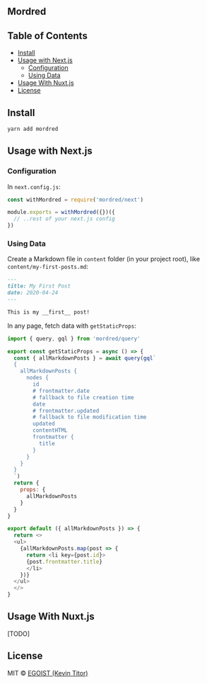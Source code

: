 ## Mordred

## Table of Contents

<!-- toc -->

- [Install](#install)
- [Usage with Next.js](#usage-with-nextjs)
  * [Configuration](#configuration)
  * [Using Data](#using-data)
- [Usage With Nuxt.js](#usage-with-nuxtjs)
- [License](#license)

<!-- tocstop -->

## Install

```bash
yarn add mordred
```

## Usage with Next.js

### Configuration

In `next.config.js`:

```js
const withMordred = require('mordred/next')

module.exports = withMordred({})({
  // ..rest of your next.js config
})
```

### Using Data

Create a Markdown file in `content` folder (in your project root), like `content/my-first-posts.md`:

```markdown
---
title: My First Post
date: 2020-04-24
---

This is my __first__ post!
```

In any page, fetch data with `getStaticProps`:

```js
import { query, gql } from 'mordred/query'

export const getStaticProps = async () => {
  const { allMarkdownPosts } = await query(gql`
  {
    allMarkdownPosts {
      nodes {
        id
        # frontmatter.date
        # fallback to file creation time
        date
        # frontmatter.updated
        # fallback to file modification time
        updated
        contentHTML
        frontmatter {
          title
        }
      }
    }
  }
  `)
  return {
    props: {
      allMarkdownPosts
    }
  }
}

export default ({ allMarkdownPosts }) => {
  return <>
  <ul>
    {allMarkdownPosts.map(post => {
      return <li key={post.id}>
      {post.frontmatter.title}
      </li>
    })}
  </ul>
  </>
}
```

## Usage With Nuxt.js

[TODO]

## License

MIT &copy; [EGOIST (Kevin Titor)](https://github.com/sponsors/egoist)